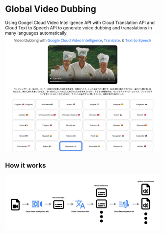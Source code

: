 # Global Video Dubbing
Using Googel Cloud Video Intelligence API with Cloud Translation API and Cloud Text to Speech API to generate voice dubbing and tranaslations in many languages automatically.
![](screenshot.png)
## How it works
![](arcitecture.jpg)
